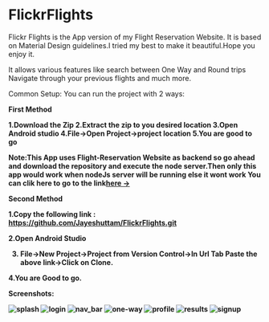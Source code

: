 # FlickrFlights
Flickr Flights is the App version of my Flight Reservation Website.
It is based on Material Design guidelines.I tried my best to make it beautiful.Hope you enjoy it.

It allows various features like search between One Way and Round trips
Navigate through your previous flights and much more.


Common Setup:
You can run the project with 2 ways:

<b>First Method<b>

1.Download the Zip
2.Extract the zip to you desired location
3.Open Android studio
4.File->Open Project->project location
5.You are good to go

Note:This App uses Flight-Reservation Website as backend so go ahead and download the repository and execute the node server.Then only this app would work when nodeJs server will be running else it wont work
You can clik here to go to the link[here &rarr;](https://github.com/Jayeshuttam/Flight-Reservation.git)

Second Method

1.Copy the following link : https://github.com/Jayeshuttam/FlickrFlights.git

2.Open Android Studio

3. File->New Project->Project from Version Control->In Url Tab Paste the above link->Click on Clone.

4.You are Good to go.


Screenshots:

![splash](https://user-images.githubusercontent.com/38659267/115770037-34aca780-a37a-11eb-9e3e-4347742a1d31.png)
![login](https://user-images.githubusercontent.com/38659267/115770039-35453e00-a37a-11eb-8074-27cd564b9322.png)
![nav_bar](https://user-images.githubusercontent.com/38659267/115770040-35453e00-a37a-11eb-8445-493d22ce0789.png)
![one-way](https://user-images.githubusercontent.com/38659267/115770043-35453e00-a37a-11eb-9251-b6cdb81ff94c.png)
![profile](https://user-images.githubusercontent.com/38659267/115770045-35453e00-a37a-11eb-8d5f-6bfaf1df6364.png)
![results](https://user-images.githubusercontent.com/38659267/115770047-35ddd480-a37a-11eb-8aa1-0537ad4cc4ff.png)
![signup](https://user-images.githubusercontent.com/38659267/115770049-35ddd480-a37a-11eb-81c4-a62f822e5c1c.png)


